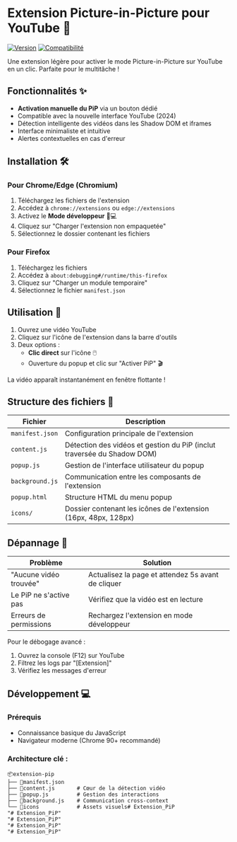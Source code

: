 # Extension Picture-in-Picture pour YouTube 🎥

[![Version](https://img.shields.io/badge/version-2.0-blue)]()
[![Compatibilité](https://img.shields.io/badge/navigateurs-Chrome%20|%20Edge%20|%20Firefox-success)]()

Une extension légère pour activer le mode Picture-in-Picture sur YouTube en un clic. Parfaite pour le multitâche !

## Fonctionnalités ✨

- **Activation manuelle du PiP** via un bouton dédié
- Compatible avec la nouvelle interface YouTube (2024)
- Détection intelligente des vidéos dans les Shadow DOM et iframes
- Interface minimaliste et intuitive
- Alertes contextuelles en cas d'erreur

## Installation 🛠️

### Pour Chrome/Edge (Chromium)
1. Téléchargez les fichiers de l'extension
2. Accédez à `chrome://extensions` ou `edge://extensions`
3. Activez le **Mode développeur** 🧑💻
4. Cliquez sur "Charger l'extension non empaquetée"
5. Sélectionnez le dossier contenant les fichiers

### Pour Firefox
1. Téléchargez les fichiers
2. Accédez à `about:debugging#/runtime/this-firefox`
3. Cliquez sur "Charger un module temporaire"
4. Sélectionnez le fichier `manifest.json`

## Utilisation 🚀

1. Ouvrez une vidéo YouTube
2. Cliquez sur l'icône de l'extension dans la barre d'outils
3. Deux options :
   - **Clic direct** sur l'icône 🖱️
   - Ouverture du popup et clic sur "Activer PiP" 🎬

La vidéo apparaît instantanément en fenêtre flottante !

## Structure des fichiers 📂

| Fichier          | Description                                                                 |
|------------------|-----------------------------------------------------------------------------|
| `manifest.json`  | Configuration principale de l'extension                                     |
| `content.js`     | Détection des vidéos et gestion du PiP (inclut traversée du Shadow DOM)     |
| `popup.js`       | Gestion de l'interface utilisateur du popup                                 |
| `background.js`  | Communication entre les composants de l'extension                           |
| `popup.html`     | Structure HTML du menu popup                                                |
| `icons/`         | Dossier contenant les icônes de l'extension (16px, 48px, 128px)            |

## Dépannage 🔧

**Problème** | **Solution** 
---|---
"Aucune vidéo trouvée" | Actualisez la page et attendez 5s avant de cliquer
Le PiP ne s'active pas | Vérifiez que la vidéo est en lecture
Erreurs de permissions | Rechargez l'extension en mode développeur

Pour le débogage avancé :
1. Ouvrez la console (F12) sur YouTube
2. Filtrez les logs par "[Extension]"
3. Vérifiez les messages d'erreur

## Développement 💻

### Prérequis
- Connaissance basique du JavaScript
- Navigateur moderne (Chrome 90+ recommandé)

### Architecture clé :
```plaintext
📦extension-pip
├── 📄manifest.json
├── 📄content.js       # Cœur de la détection vidéo
├── 📄popup.js         # Gestion des interactions
├── 📄background.js    # Communication cross-context
└── 📂icons            # Assets visuels# Extension_PiP
"# Extension_PiP" 
"# Extension_PiP" 
"# Extension_PiP" 
"# Extension_PiP" 
